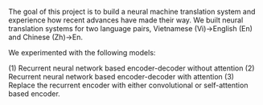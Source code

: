 The goal of this project is to build a neural machine translation system and experience how recent advances have made their way. We built neural translation systems for two language pairs, Vietnamese (Vi)→English (En) and Chinese (Zh)→En. 

We experimented with the following models:

(1) Recurrent neural network based encoder-decoder without attention
(2) Recurrent neural network based encoder-decoder with attention
(3) Replace the recurrent encoder with either convolutional or self-attention based encoder.
